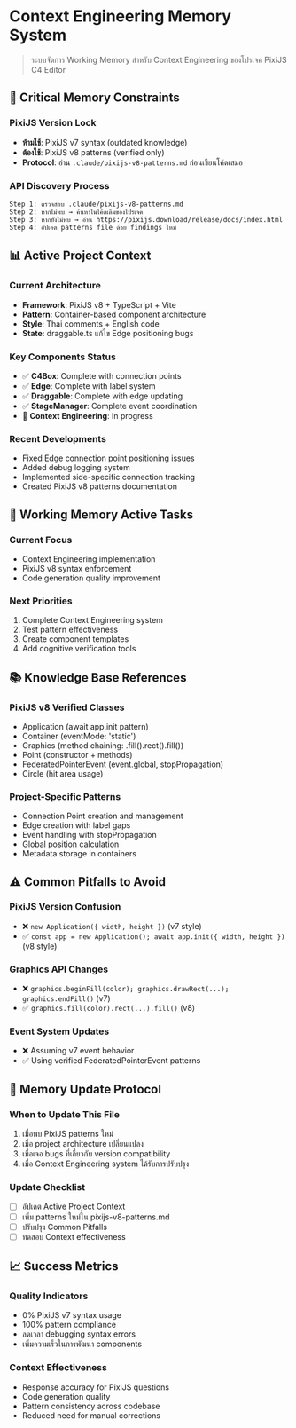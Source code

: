 # Context Engineering Memory System

> ระบบจัดการ Working Memory สำหรับ Context Engineering ของโปรเจค PixiJS C4 Editor

## 🧠 Critical Memory Constraints

### PixiJS Version Lock
- **ห้ามใช้**: PixiJS v7 syntax (outdated knowledge)
- **ต้องใช้**: PixiJS v8 patterns (verified only)
- **Protocol**: อ่าน `.claude/pixijs-v8-patterns.md` ก่อนเขียนโค้ดเสมอ

### API Discovery Process
```
Step 1: ตรวจสอบ .claude/pixijs-v8-patterns.md
Step 2: หากไม่พบ → ค้นหาในโค้ดเดิมของโปรเจค  
Step 3: หากยังไม่พบ → อ่าน https://pixijs.download/release/docs/index.html
Step 4: อัปเดต patterns file ด้วย findings ใหม่
```

## 📊 Active Project Context

### Current Architecture
- **Framework**: PixiJS v8 + TypeScript + Vite
- **Pattern**: Container-based component architecture
- **Style**: Thai comments + English code
- **State**: draggable.ts แก้ไข Edge positioning bugs

### Key Components Status
- ✅ **C4Box**: Complete with connection points
- ✅ **Edge**: Complete with label system  
- ✅ **Draggable**: Complete with edge updating
- ✅ **StageManager**: Complete event coordination
- 🔄 **Context Engineering**: In progress

### Recent Developments
- Fixed Edge connection point positioning issues
- Added debug logging system
- Implemented side-specific connection tracking
- Created PixiJS v8 patterns documentation

## 🎯 Working Memory Active Tasks

### Current Focus
- Context Engineering implementation
- PixiJS v8 syntax enforcement
- Code generation quality improvement

### Next Priorities
1. Complete Context Engineering system
2. Test pattern effectiveness  
3. Create component templates
4. Add cognitive verification tools

## 📚 Knowledge Base References

### PixiJS v8 Verified Classes
- Application (await app.init pattern)
- Container (eventMode: 'static')
- Graphics (method chaining: .fill().rect().fill())
- Point (constructor + methods)
- FederatedPointerEvent (event.global, stopPropagation)
- Circle (hit area usage)

### Project-Specific Patterns
- Connection Point creation and management
- Edge creation with label gaps
- Event handling with stopPropagation
- Global position calculation
- Metadata storage in containers

## ⚠️ Common Pitfalls to Avoid

### PixiJS Version Confusion
- ❌ `new Application({ width, height })` (v7 style)
- ✅ `const app = new Application(); await app.init({ width, height })` (v8 style)

### Graphics API Changes  
- ❌ `graphics.beginFill(color); graphics.drawRect(...); graphics.endFill()` (v7)
- ✅ `graphics.fill(color).rect(...).fill()` (v8)

### Event System Updates
- ❌ Assuming v7 event behavior
- ✅ Using verified FederatedPointerEvent patterns

## 🔄 Memory Update Protocol

### When to Update This File
1. เมื่อพบ PixiJS patterns ใหม่
2. เมื่อ project architecture เปลี่ยนแปลง  
3. เมื่อเจอ bugs ที่เกี่ยวกับ version compatibility
4. เมื่อ Context Engineering system ได้รับการปรับปรุง

### Update Checklist
- [ ] อัปเดต Active Project Context
- [ ] เพิ่ม patterns ใหม่ใน pixijs-v8-patterns.md
- [ ] ปรับปรุง Common Pitfalls
- [ ] ทดสอบ Context effectiveness

## 📈 Success Metrics

### Quality Indicators
- 0% PixiJS v7 syntax usage
- 100% pattern compliance
- ลดเวลา debugging syntax errors
- เพิ่มความเร็วในการพัฒนา components

### Context Effectiveness
- Response accuracy for PixiJS questions
- Code generation quality
- Pattern consistency across codebase
- Reduced need for manual corrections